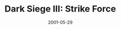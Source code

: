 ---
mission_id: dsiege3
slug: "dark-siege-iii-strike-force"
editorsChoice:
title: "Dark Siege III: Strike Force"
authors: 
    - "TJ13"
date: 2001-05-29
filename: "dsiege3.zip"
description: "Imperial forces have recently taken total control over the Reora Spaceport on planet Torax. Reora is known to be a favorite spaceport of dignitaries, VIPs, and many of the other powerful authorities. The Empire recently kidnapped one of those VIPs: Mark Lenor, and his royal family is devastated. Imperials plan to exchange his life for the planet Rubai, which the Lenors currently control. We have yet to determine why the Empire is after that planet, but for now we must focus on Mark Lenor's safe rescue only."
cover:
levelReplaced: SECBASE
difficulty: yes
bm:	yes
fme: yes
wax: yes
three_do: yes
voc: yes
gmd: no
vue: no
lfd: yes
base: "New level from scratch" 
editors: "WEDIT 3.2"

---